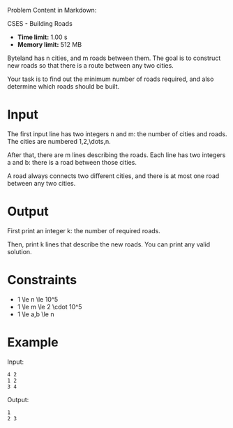 Problem Content in Markdown:


CSES \- Building Roads




* **Time limit:** 1\.00 s
* **Memory limit:** 512 MB




Byteland has n cities, and m roads between them. The goal is to construct new roads so that there is a route between any two cities.


Your task is to find out the minimum number of roads required, and also determine which roads should be built.


Input
=====


The first input line has two integers n and m: the number of cities and roads. The cities are numbered 1,2,\\dots,n.


After that, there are m lines describing the roads. Each line has two integers a and b: there is a road between those cities.


A road always connects two different cities, and there is at most one road between any two cities.


Output
======


First print an integer k: the number of required roads.


Then, print k lines that describe the new roads. You can print any valid solution.


Constraints
===========


* 1 \\le n \\le 10^5
* 1 \\le m \\le 2 \\cdot 10^5
* 1 \\le a,b \\le n


Example
=======


Input:



```
4 2
1 2
3 4

```

Output:



```
1
2 3

```
 
